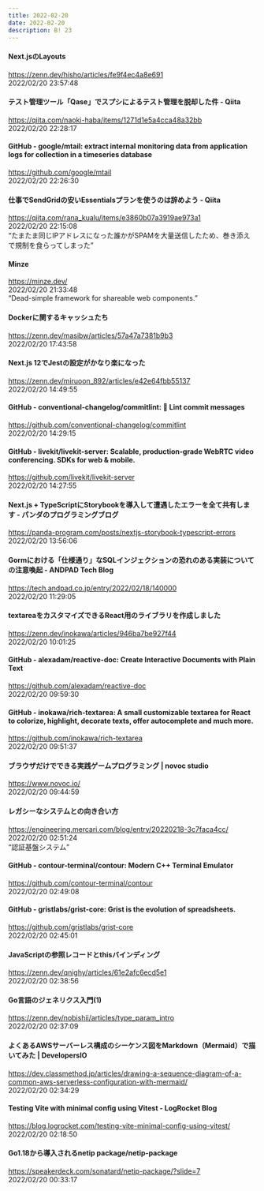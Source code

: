 ```yaml
---
title: 2022-02-20
date: 2022-02-20
description: B! 23
---
```


#### Next.jsのLayouts
https://zenn.dev/hisho/articles/fe9f4ec4a8e691<br>
2022/02/20 23:57:48<br>


#### テスト管理ツール「Qase」でスプシによるテスト管理を脱却した件 - Qiita
https://qiita.com/naoki-haba/items/1271d1e5a4cca48a32bb<br>
2022/02/20 22:28:17<br>


#### GitHub - google/mtail: extract internal monitoring data from application logs for collection in a timeseries database
https://github.com/google/mtail<br>
2022/02/20 22:26:30<br>


#### 仕事でSendGridの安いEssentialsプランを使うのは辞めよう - Qiita
https://qiita.com/rana_kualu/items/e3860b07a3919ae973a1<br>
2022/02/20 22:15:08<br>
“たまたま同じIPアドレスになった誰かがSPAMを大量送信したため、巻き添えで規制を食らってしまった”


#### Minze
https://minze.dev/<br>
2022/02/20 21:33:48<br>
“Dead-simple framework for shareable web components.”


#### Dockerに関するキャッシュたち
https://zenn.dev/masibw/articles/57a47a7381b9b3<br>
2022/02/20 17:43:58<br>


#### Next.js 12でJestの設定がかなり楽になった
https://zenn.dev/miruoon_892/articles/e42e64fbb55137<br>
2022/02/20 14:49:55<br>


#### GitHub - conventional-changelog/commitlint: 📓 Lint commit messages
https://github.com/conventional-changelog/commitlint<br>
2022/02/20 14:29:15<br>


#### GitHub - livekit/livekit-server: Scalable, production-grade WebRTC video conferencing. SDKs for web & mobile.
https://github.com/livekit/livekit-server<br>
2022/02/20 14:27:55<br>


#### Next.js + TypeScriptにStorybookを導入して遭遇したエラーを全て共有します - パンダのプログラミングブログ
https://panda-program.com/posts/nextjs-storybook-typescript-errors<br>
2022/02/20 13:56:06<br>


#### Gormにおける「仕様通り」なSQLインジェクションの恐れのある実装についての注意喚起 - ANDPAD Tech Blog
https://tech.andpad.co.jp/entry/2022/02/18/140000<br>
2022/02/20 11:29:05<br>


#### textareaをカスタマイズできるReact用のライブラリを作成しました
https://zenn.dev/inokawa/articles/946ba7be927f44<br>
2022/02/20 10:01:25<br>


#### GitHub - alexadam/reactive-doc: Create Interactive Documents with Plain Text
https://github.com/alexadam/reactive-doc<br>
2022/02/20 09:59:30<br>


#### GitHub - inokawa/rich-textarea: A small customizable textarea for React to colorize, highlight, decorate texts, offer autocomplete and much more.
https://github.com/inokawa/rich-textarea<br>
2022/02/20 09:51:37<br>


#### ブラウザだけでできる実践ゲームプログラミング | novoc studio
https://www.novoc.io/<br>
2022/02/20 09:44:59<br>


#### レガシーなシステムとの向き合い方
https://engineering.mercari.com/blog/entry/20220218-3c7faca4cc/<br>
2022/02/20 02:51:24<br>
“認証基盤システム”


#### GitHub - contour-terminal/contour: Modern C++ Terminal Emulator
https://github.com/contour-terminal/contour<br>
2022/02/20 02:49:08<br>


#### GitHub - gristlabs/grist-core: Grist is the evolution of spreadsheets.
https://github.com/gristlabs/grist-core<br>
2022/02/20 02:45:01<br>


#### JavaScriptの参照レコードとthisバインディング
https://zenn.dev/qnighy/articles/61e2afc6ecd5e1<br>
2022/02/20 02:38:56<br>


#### Go言語のジェネリクス入門(1)
https://zenn.dev/nobishii/articles/type_param_intro<br>
2022/02/20 02:37:09<br>


#### よくあるAWSサーバーレス構成のシーケンス図をMarkdown（Mermaid）で描いてみた | DevelopersIO
https://dev.classmethod.jp/articles/drawing-a-sequence-diagram-of-a-common-aws-serverless-configuration-with-mermaid/<br>
2022/02/20 02:34:29<br>


#### Testing Vite with minimal config using Vitest - LogRocket Blog
https://blog.logrocket.com/testing-vite-minimal-config-using-vitest/<br>
2022/02/20 02:18:50<br>


#### Go1.18から導入されるnetip package/netip-package
https://speakerdeck.com/sonatard/netip-package/?slide=7<br>
2022/02/20 00:33:17<br>


